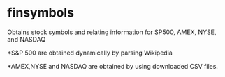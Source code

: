 finsymbols
==========

Obtains stock symbols and relating information for SP500, AMEX, NYSE, and NASDAQ 



*S&P 500 are obtained dynamically by parsing Wikipedia

*AMEX,NYSE and NASDAQ are obtained by using downloaded CSV files.
